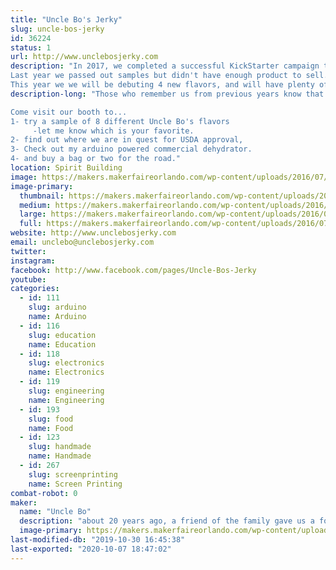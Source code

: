 ```yaml
---
title: "Uncle Bo's Jerky"
slug: uncle-bos-jerky
id: 36224
status: 1
url: http://www.unclebosjerky.com
description: "In 2017, we completed a successful KickStarter campaign to help Uncle Bo get USDA approved.
Last year we passed out samples but didn't have enough product to sell.
This year we we will be debuting 4 new flavors, and will have plenty of all 8 flavors for sale!"
description-long: "Those who remember us from previous years know that getting Uncle Bo's Jerky LLC up and running has been a long time coming! We are at a pivotal point in the process; gearing up for bulk production and national sales! We have spent this past year working with a couple different co-packers to make sure my jerky recipe comes out perfect in bulk production and meets USDA approval. 

Come visit our booth to...
1- try a sample of 8 different Uncle Bo's flavors
     -let me know which is your favorite.
2- find out where we are in quest for USDA approval, 
3- Check out my arduino powered commercial dehydrator.
4- and buy a bag or two for the road."
location: Spirit Building
image: https://makers.makerfaireorlando.com/wp-content/uploads/2016/07/Logo-trans-1-1024x939.png
image-primary:
  thumbnail: https://makers.makerfaireorlando.com/wp-content/uploads/2016/07/Logo-trans-1-150x150.png
  medium: https://makers.makerfaireorlando.com/wp-content/uploads/2016/07/Logo-trans-1-300x275.png
  large: https://makers.makerfaireorlando.com/wp-content/uploads/2016/07/Logo-trans-1-1024x939.png
  full: https://makers.makerfaireorlando.com/wp-content/uploads/2016/07/Logo-trans-1.png
website: http://www.unclebosjerky.com
email: unclebo@unclebosjerky.com
twitter: 
instagram: 
facebook: http://www.facebook.com/pages/Uncle-Bos-Jerky
youtube: 
categories:
  - id: 111
    slug: arduino
    name: Arduino
  - id: 116
    slug: education
    name: Education
  - id: 118
    slug: electronics
    name: Electronics
  - id: 119
    slug: engineering
    name: Engineering
  - id: 193
    slug: food
    name: Food
  - id: 123
    slug: handmade
    name: Handmade
  - id: 267
    slug: screenprinting
    name: Screen Printing
combat-robot: 0
maker:
  name: "Uncle Bo"
  description: "about 20 years ago, a friend of the family gave us a food dehydrator, using the recipe that came with the unit I made some Beef jerky. It was awful! It was worse than the generic store bought stuff. As I make my own steak rubs, wing sauces etcetera ... I decided to make my own jerky recipe. After about 6 months of trial and error, I came up with my original recipe jerky. Using this as a base, I have created 7 additional flavors. "
  image-primary: https://makers.makerfaireorlando.com/wp-content/uploads/2016/10/Logo-trans-1024x939.png
last-modified-db: "2019-10-30 16:45:38"
last-exported: "2020-10-07 18:47:02"
---
```

